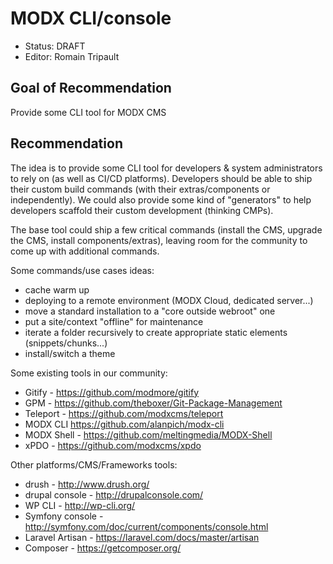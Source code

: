 # MODX CLI/console

* Status: DRAFT
* Editor: Romain Tripault


## Goal of Recommendation

Provide some CLI tool for MODX CMS


## Recommendation

The idea is to provide some CLI tool for developers & system administrators to rely on (as well as CI/CD platforms).
Developers should be able to ship their custom build commands (with their extras/components or independently).
We could also provide some kind of "generators" to help developers scaffold their custom development (thinking CMPs).

The base tool could ship a few critical commands (install the CMS, upgrade the CMS, install components/extras), leaving 
room for the community to come up with additional commands.

Some commands/use cases ideas:

* cache warm up
* deploying to a remote environment (MODX Cloud, dedicated server...)
* move a standard installation to a "core outside webroot" one
* put a site/context "offline" for maintenance
* iterate a folder recursively to create appropriate static elements (snippets/chunks...)
* install/switch a theme

Some existing tools in our community:

* Gitify - https://github.com/modmore/gitify
* GPM - https://github.com/theboxer/Git-Package-Management
* Teleport - https://github.com/modxcms/teleport
* MODX CLI https://github.com/alanpich/modx-cli
* MODX Shell - https://github.com/meltingmedia/MODX-Shell
* xPDO - https://github.com/modxcms/xpdo

Other platforms/CMS/Frameworks tools: 

* drush - http://www.drush.org/
* drupal console - http://drupalconsole.com/
* WP CLI - http://wp-cli.org/
* Symfony console - http://symfony.com/doc/current/components/console.html
* Laravel Artisan - https://laravel.com/docs/master/artisan
* Composer - https://getcomposer.org/

